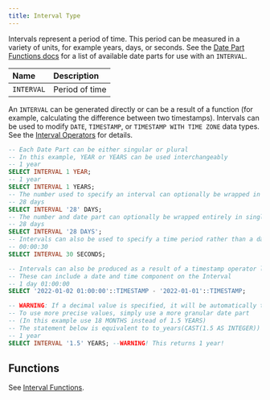 ```yaml
---
title: Interval Type
---
```

Intervals represent a period of time. This period can be measured in a variety of units,
for example years, days, or seconds. See the [Date Part Functions docs](/docs/sql/functions/datepart) for a list of available
date parts for use with an `INTERVAL`.


| Name | Description |
|:---|:---|
| `INTERVAL` | Period of time |

An `INTERVAL` can be generated directly or can be a result of a function (for example, calculating the difference between two timestamps). 
Intervals can be used to modify `DATE`, `TIMESTAMP`, or `TIMESTAMP WITH TIME ZONE` data types. See the [Interval Operators](/docs/sql/functions/interval) for details.

```sql
-- Each Date Part can be either singular or plural
-- In this example, YEAR or YEARS can be used interchangeably
-- 1 year
SELECT INTERVAL 1 YEAR;
-- 1 year
SELECT INTERVAL 1 YEARS;
-- The number used to specify an interval can optionally be wrapped in single quotes
-- 28 days
SELECT INTERVAL '28' DAYS;
-- The number and date part can optionally be wrapped entirely in single quotes
-- 28 days
SELECT INTERVAL '28 DAYS';
-- Intervals can also be used to specify a time period rather than a date period
-- 00:00:30
SELECT INTERVAL 30 SECONDS;

-- Intervals can also be produced as a result of a timestamp operator like subtraction
-- These can include a date and time component on the Interval
-- 1 day 01:00:00
SELECT '2022-01-02 01:00:00'::TIMESTAMP - '2022-01-01'::TIMESTAMP;

-- WARNING: If a decimal value is specified, it will be automatically truncated to an integer
-- To use more precise values, simply use a more granular date part 
-- (In this example use 18 MONTHS instead of 1.5 YEARS)
-- The statement below is equivalent to to_years(CAST(1.5 AS INTEGER))
-- 1 year
SELECT INTERVAL '1.5' YEARS; --WARNING! This returns 1 year!
```

## Functions
See [Interval Functions](/docs/sql/functions/interval).
